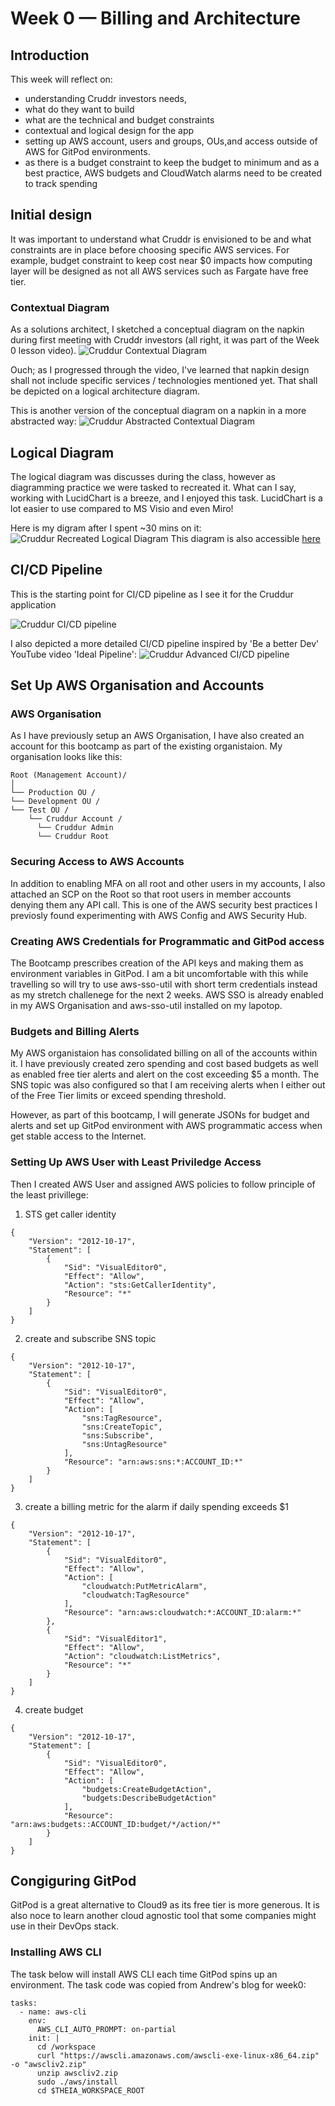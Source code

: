# Week 0 — Billing and Architecture

## Introduction
This week will reflect on:
* understanding Cruddr investors needs, 
* what do they want to build
* what are the technical and budget constraints 
* contextual and logical design for the app
* setting up AWS account, users and groups, OUs,and access outside of AWS for GitPod environments.
* as there is a budget constraint to keep the budget to minimum and as a best practice, AWS budgets and CloudWatch alarms need to be created to track spending

## Initial design

It was important to understand what Cruddr is envisioned to be and what constraints are in place before choosing specific AWS services. 
For example, budget constraint to keep cost near $0 impacts how computing layer will be designed as not all AWS services such as Fargate have free tier.



### Contextual Diagram
As a solutions architect, I sketched a conceptual diagram on the napkin during first meeting with Cruddr investors (all right, it was part of the Week 0 lesson video).
![Cruddur Contextual Diagram](../_docs/assets/E733D494-DA56-4EDA-8087-629EB3AC56EB.jpeg)

Ouch; as I progressed through the video, I've learned that napkin design shall not include specific services / technologies mentioned yet. That shall be depicted on a logical architecture diagram.

This is another version of the conceptual diagram on a napkin in a more abstracted way: 
![Cruddur Abstracted Contextual Diagram](../_docs/assets/A6EA9421-267A-41D1-BC50-562207923CD8.jpeg)

## Logical Diagram

The logical diagram was discusses during the class, however as diagramming practice we were tasked to recreated it.
What can I say, working with LucidChart is a breeze, and I enjoyed this task. LucidChart is a lot easier to use compared to MS Visio and even Miro!

Here is my digram after I spent ~30 mins on it:
![Cruddur Recreated Logical Diagram](../_docs/assets/Cruddur_Logical_Diagram.png)
This diagram is also accessible [here](https://lucid.app/lucidchart/4c21c5b9-51ae-4f6a-adab-1a8b6e42e715/edit?viewport_loc=-165%2C-39%2C2020%2C1090%2C0_0&invitationId=inv_4b9cba84-fd8d-4120-924f-7fea3f65b42f)



## CI/CD Pipeline
This is the starting point for CI/CD pipeline as I see it for the Cruddur application

![Cruddur CI/CD pipeline](../_docs/assets/DevSecOpsPipline.png)

I also depicted a more detailed CI/CD pipeline inspired by 'Be a better Dev' YouTube video 'Ideal Pipeline':
![Cruddur Advanced CI/CD pipeline](../_docs/assets/26720410-B3A6-4E5D-927E-B917419452D5.jpeg)


## Set Up AWS Organisation and Accounts

### AWS Organisation
As I have previously setup an AWS Organisation, I have also created an account for this bootcamp as part of the existing organistaion.
My organisation looks like this:

```
Root (Management Account)/
│
└── Production OU /
└── Development OU /
└── Test OU /
    └── Cruddur Account /
      └── Cruddur Admin
      └── Cruddur Root
```

### Securing Access to AWS Accounts
In addition to enabling MFA on all root and other users in my accounts, I also attached an SCP on the Root so that root users in member accounts denying them any API call. 
This is one of the AWS security best practices I previosly found experimenting with AWS Config and AWS Security Hub.      

### Creating AWS Credentials for Programmatic and GitPod access
The Bootcamp prescribes creation of the API keys and making them as environment variables in GitPod.
I am a bit uncomfortable with this while travelling so will try to use aws-sso-util with short term credentials instead as my stretch challenege for the next 2 weeks.
AWS SSO is already enabled in my AWS Organisation and aws-sso-util installed on my lapotop. 



### Budgets and Billing Alerts
My AWS organistaion has consolidated billing on all of the accounts within it.
I have previously created zero spending and cost based budgets as well as enabled free tier alerts and alert on the cost exceeding $5 a month.
The SNS topic was also configured so that I am receiving alerts when I either out of the Free Tier limits or exceed spending threshold.

However, as part of this bootcamp, I will generate JSONs for budget and alerts and set up GitPod environment with AWS programmatic access when get stable access to the Internet.

### Setting Up AWS User with Least Priviledge Access
Then I created AWS User and assigned AWS policies to follow principle of the least privillege:

1. STS get caller identity 
```
{
    "Version": "2012-10-17",
    "Statement": [
        {
            "Sid": "VisualEditor0",
            "Effect": "Allow",
            "Action": "sts:GetCallerIdentity",
            "Resource": "*"
        }
    ]
}
```
2. create and subscribe SNS topic
```
{
    "Version": "2012-10-17",
    "Statement": [
        {
            "Sid": "VisualEditor0",
            "Effect": "Allow",
            "Action": [
                "sns:TagResource",
                "sns:CreateTopic",
                "sns:Subscribe",
                "sns:UntagResource"
            ],
            "Resource": "arn:aws:sns:*:ACCOUNT_ID:*"
        }
    ]
}
```
3. create a billing metric for the alarm if daily spending exceeds $1
```
{
    "Version": "2012-10-17",
    "Statement": [
        {
            "Sid": "VisualEditor0",
            "Effect": "Allow",
            "Action": [
                "cloudwatch:PutMetricAlarm",
                "cloudwatch:TagResource"
            ],
            "Resource": "arn:aws:cloudwatch:*:ACCOUNT_ID:alarm:*"
        },
        {
            "Sid": "VisualEditor1",
            "Effect": "Allow",
            "Action": "cloudwatch:ListMetrics",
            "Resource": "*"
        }
    ]
}
```
4. create budget
```
{
    "Version": "2012-10-17",
    "Statement": [
        {
            "Sid": "VisualEditor0",
            "Effect": "Allow",
            "Action": [
                "budgets:CreateBudgetAction",
                "budgets:DescribeBudgetAction"
            ],
            "Resource": "arn:aws:budgets::ACCOUNT_ID:budget/*/action/*"
        }
    ]
}
```

## Congiguring GitPod

GitPod is a great alternative to Cloud9 as its free tier is more generous. 
It is also noce to learn another cloud agnostic tool that some companies might use in their DevOps stack.

### Installing AWS CLI
The task below will install AWS CLI each time GitPod spins up an environment.
The task code was copied from Andrew's blog for week0:
```
tasks:
  - name: aws-cli
    env:
      AWS_CLI_AUTO_PROMPT: on-partial
    init: |
      cd /workspace
      curl "https://awscli.amazonaws.com/awscli-exe-linux-x86_64.zip" -o "awscliv2.zip"
      unzip awscliv2.zip
      sudo ./aws/install
      cd $THEIA_WORKSPACE_ROOT
```

